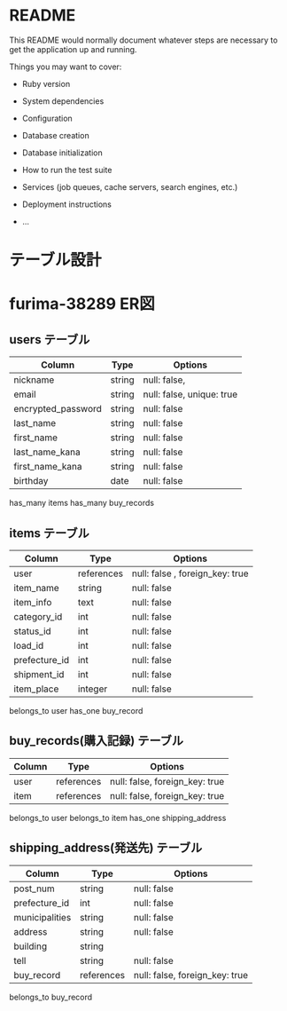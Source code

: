 # README

This README would normally document whatever steps are necessary to get the
application up and running.

Things you may want to cover:

* Ruby version

* System dependencies

* Configuration

* Database creation

* Database initialization

* How to run the test suite

* Services (job queues, cache servers, search engines, etc.)

* Deployment instructions

* ...

# テーブル設計
# furima-38289 ER図

## users テーブル

| Column             | Type       | Options                         |
| ------------------ | ---------- | ------------------------------- |
| nickname           | string     | null: false,                    |
| email              | string     | null: false, unique: true       |
| encrypted_password | string     | null: false                     |
| last_name          | string     | null: false                     |
| first_name         | string     | null: false                     |
| last_name_kana     | string     | null: false                     |
| first_name_kana    | string     | null: false                     |
| birthday           | date       | null: false                     |

has_many  items
has_many  buy_records

## items テーブル

| Column             | Type       | Options                         |
| ------------------ | ---------- | ------------------------------- |
| user               | references | null: false , foreign_key: true |
| item_name          | string     | null: false                     |
| item_info          | text       | null: false                     |
| category_id        | int        | null: false                     |
| status_id          | int        | null: false                     |
| load_id            | int        | null: false                     |
| prefecture_id      | int        | null: false                     |
| shipment_id        | int        | null: false                     |
| item_place         | integer    | null: false                     |

belongs_to user
has_one buy_record


## buy_records(購入記録) テーブル

| Column             | Type       | Options                         |
| ------------------ | ---------- | ------------------------------- |
| user               | references | null: false, foreign_key: true  |
| item               | references | null: false, foreign_key: true  |

belongs_to user
belongs_to item
has_one shipping_address

## shipping_address(発送先) テーブル

| Column             | Type       | Options                         |
| ------------------ | ---------- | ------------------------------- |
| post_num           | string     | null: false                     |
| prefecture_id      | int        | null: false                     |
| municipalities     | string     | null: false                     |
| address            | string     | null: false                     |
| building           | string     |                                 |
| tell               | string     | null: false                     |
| buy_record         | references | null: false, foreign_key: true  |

belongs_to buy_record